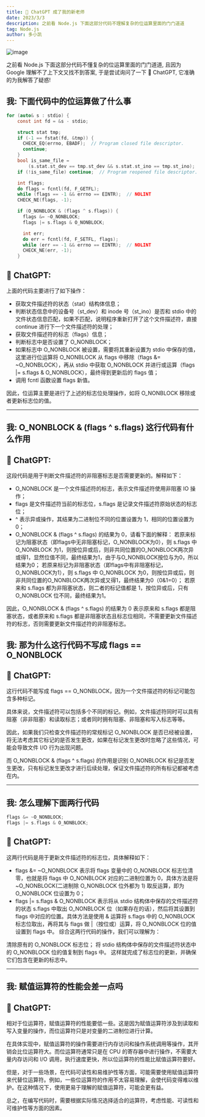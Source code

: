 ```yaml
---
title: 🤖️ ChatGPT 成了我的新老师
date: 2023/3/3
description: 之前看 Node.js 下面这部分代码不理解复杂的位运算里面的门门道道
tag: Node.js
author: 多小凯
---
```


![image](https://user-images.githubusercontent.com/23253540/222737778-6041f434-1d17-4c93-85a3-289272e9ce9e.png)

之前看 Node.js 下面这部分代码不懂复杂的位运算里面的门门道道, 且因为 Google 理解不了上下文又找不到答案, 于是尝试询问了一下 🤖️ ChatGPT, 它准确的为我解答了疑惑!
## 我: 下面代码中的位运算做了什么事
```c
for (auto& s : stdio) {
    const int fd = &s - stdio;

    struct stat tmp;
    if (-1 == fstat(fd, &tmp)) {
      CHECK_EQ(errno, EBADF);  // Program closed file descriptor.
      continue;
    }
    bool is_same_file =
        (s.stat.st_dev == tmp.st_dev && s.stat.st_ino == tmp.st_ino);
    if (!is_same_file) continue;  // Program reopened file descriptor.

    int flags;
    do flags = fcntl(fd, F_GETFL);
    while (flags == -1 && errno == EINTR);  // NOLINT
    CHECK_NE(flags, -1);

    if (O_NONBLOCK & (flags ^ s.flags)) {
      flags &= ~O_NONBLOCK;
      flags |= s.flags & O_NONBLOCK;

      int err;
      do err = fcntl(fd, F_SETFL, flags);
      while (err == -1 && errno == EINTR);  // NOLINT
      CHECK_NE(err, -1);
    }
```

## 🤖️ ChatGPT:
上面的代码主要进行了如下操作：

- 获取文件描述符的状态（stat）结构体信息；
- 判断状态信息中的设备号（st_dev）和 inode 号（st_ino）是否和 stdio 中的文件状态信息匹配，如果不匹配，说明程序重新打开了这个文件描述符，直接 continue 进行下一个文件描述符的处理；
- 获取文件描述符的标志（flags）信息；
- 判断标志中是否设置了 O_NONBLOCK；
- 如果标志中 O_NONBLOCK 被设置，需要将其重新设置为 stdio 中保存的值，这里进行位运算将 O_NONBLOCK 从 flags 中移除（flags &= ~O_NONBLOCK），再从 stdio 中获取 O_NONBLOCK 并进行或运算（flags |= s.flags & O_NONBLOCK），最终得到更新后的 flags 值；
- 调用 fcntl 函数设置 flags 新值。

因此，位运算主要是进行了上述的标志位处理操作，如将 O_NONBLOCK 移除或者更新标志位的值。

---

## 我: O_NONBLOCK & (flags ^ s.flags) 这行代码有什么作用
## 🤖️ ChatGPT: 
这段代码是用于判断文件描述符的非阻塞标志是否需要更新的。解释如下：

- O_NONBLOCK 是一个文件描述符的标志，表示文件描述符使用非阻塞 IO 操作；
- flags 是文件描述符当前的标志位，s.flags 是记录文件描述符原始状态的标志位；
- ^ 表示异或操作，其结果为二进制位不同的位置设置为 1，相同的位置设置为 0；
- O_NONBLOCK & (flags ^ s.flags) 的结果为 0，请看下面的解释：
若原来标记为阻塞状态（即flags中无非阻塞标记，O_NONBLOCK为0），则 s.flags 中 O_NONBLOCK 为1，则按位异或后，则非共同位置的O_NONBLOCK两次异或得1，显然位值不同，最终结果为1，由于与O_NONBLOCK按位与为0，所以结果为0；
若原来标记为非阻塞状态（即flags中有非阻塞标记，O_NONBLOCK为1），则 s.flags 中 O_NONBLOCK 为0，则按位异或后，则非共同位置的O_NONBLOCK两次异或又得1，最终结果为0（0&1=0）；
若原来和 s.flags 都为非阻塞状态，则二者的标记值都是 1，按位异或后，只有 O_NONBLOCK 位不同，最终结果为1。

因此，O_NONBLOCK & (flags ^ s.flags) 的结果为 0 表示原来和 s.flags 都是阻塞状态，或者原来和 s.flags 都是非阻塞状态且标志位相同，不需要更新文件描述符的标志，否则需要更新文件描述符的非阻塞标志。

## 我: 那为什么这行代码不写成 flags == O_NONBLOCK
## 🤖️ ChatGPT:
这行代码不能写成 flags == O_NONBLOCK，因为一个文件描述符的标记可能包含多种标记。

具体来说，文件描述符可以包括多个不同的标记。例如，文件描述符同时可以具有阻塞（非非阻塞）和读取标志；或者同时拥有阻塞、非阻塞和写入标志等等。

因此，如果我们只检查文件描述符的常规标记 O_NONBLOCK 是否已经被设置，将无法考虑其它标记的是否发生更改，如果在标记发生更改时忽略了这些情况，可能会导致文件 I/O 行为出现问题。

而 O_NONBLOCK & (flags ^ s.flags) 的作用是识别 O_NONBLOCK 标记是否发生更改，只有标记发生更改才进行后续处理，保证文件描述符的所有标记都被考虑在内。

---

## 我: 怎么理解下面两行代码
```c
flags &= ~O_NONBLOCK;
flags |= s.flags & O_NONBLOCK;
```

## 🤖️ ChatGPT:
这两行代码是用于更新文件描述符的标志位，具体解释如下：

- flags &= ~O_NONBLOCK 表示将 flags 变量中的 O_NONBLOCK 标志位清零，也就是将 flags 中 O_NONBLOCK 对应的二进制位置为 0，具体方法是将 ~O_NONBLOCK(二进制除 O_NONBLOCK 位外都为 1) 取反运算，即为 O_NONBLOCK 位设置为 0；
- flags |= s.flags & O_NONBLOCK 表示将从 stdio 结构体中保存的文件描述符的状态 s.flags 中取出 O_NONBLOCK 位（如果存在的话），然后将其设置到 flags 中对应的位置。具体方法是使用 & 运算将 s.flags 中的 O_NONBLOCK 标志位取出，再将其与 flags 做 |（按位或）运算，将 O_NONBLOCK 位的值设置到 flags 中。
综合这两行代码的操作，我们可以理解为：

清除原有的 O_NONBLOCK 标志位；
将 stdio 结构体中保存的文件描述符状态中的 O_NONBLOCK 位的值复制到 flags 中。
这样就完成了标志位的更新，并确保它们包含在更新的标志中。

---

## 我: 赋值运算符的性能会差一点吗
## 🤖️ ChatGPT:
相对于位运算符，赋值运算符的性能要低一些。这是因为赋值运算符涉及到读取和写入变量的操作，而位运算符只是对变量的二进制位进行计算。

在具体实现中，赋值运算符的操作需要进行内存访问和操作系统调用等操作，其开销会比位运算符大。而位运算符通常只是在 CPU 的寄存器中进行操作，不需要大量内存访问和 I/O 调用，执行速度更快，所以位运算符的性能比赋值运算符要好。

但是，对于一些场景，在代码可读性和易维护性等方面，可能需要使用赋值运算符来代替位运算符。例如，一些位运算符的作用不太容易理解，会使代码变得难以维护。在这种情况下，使用更易于理解的赋值运算符，可能会更有益。

总之，在编写代码时，需要根据实际情况选择适合的运算符，考虑性能、可读性和可维护性等方面的因素。